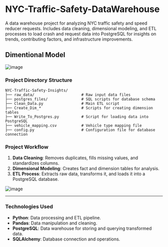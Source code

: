# NYC-Traffic-Safety-DataWarehouse

A data warehouse project for analyzing NYC traffic safety and speed reducer requests. Includes data cleaning, dimensional modeling, and ETL processes to load crash and request data into PostgreSQL for insights on trends, contributing factors, and infrastructure improvements.

## Dimentional Model 

![image](https://github.com/user-attachments/assets/8283e3a1-c985-4266-9603-76a314d75497)


### Project Directory Structure

```
NYC-Traffic-Safety-Insights/
├── raw_data/                     # Raw input data files
├── postgres_files/               # SQL scripts for database schema
├── Clean_Data.py                 # Main ETL script
├── Create_Dim_*                  # Scripts for creating dimension tables
├── Write_To_Postgres.py          # Script for loading data into PostgreSQL
├── vehicle_mapping.csv           # Vehicle type mapping file
├── config.py                     # Configuration file for database connection
```

### **Project Workflow**
1. **Data Cleaning**: Removes duplicates, fills missing values, and standardizes columns.
2. **Dimensional Modeling**: Creates fact and dimension tables for analysis.
3. **ETL Process**: Extracts raw data, transforms it, and loads it into a PostgreSQL database.

![image](https://github.com/user-attachments/assets/f5028959-ec2f-4020-a730-628dd154e187)

---


### **Technologies Used**
- **Python**: Data processing and ETL pipeline.
- **Pandas**: Data manipulation and cleaning.
- **PostgreSQL**: Data warehouse for storing and querying transformed data.
- **SQLAlchemy**: Database connection and operations.



